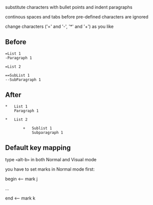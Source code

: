 substitute characters with bullet points and indent paragraphs

continous spaces and tabs before pre-defined characters are ignored

change characters ('=' and '-', '*' and '+') as you like

## Before
 
	=List 1
	-Paragraph 1
	
	=List 2
	
	==SubList 1
	--SubParagraph 1
	
## After

	*	List 1
		Paragraph 1

	*	List 2

			+	Sublist 1
				Subparagraph 1

## Default key mapping

type `<`alt-b`>` in both Normal and Visual mode

you have to set marks in Normal mode first:

begin <-- mark j

...

end <-- mark k
